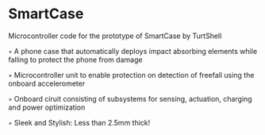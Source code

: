 # SmartCase

Microcontroller code for the prototype of SmartCase by TurtShell

◦ A phone case that automatically deploys impact absorbing elements while falling to protect the phone from damage

◦ Microcontroller unit to enable protection on detection of freefall using the onboard accelerometer

◦ Onboard ciruit consisting of subsystems for sensing, actuation, charging and power optimization

◦ Sleek and Stylish: Less than 2.5mm thick!


